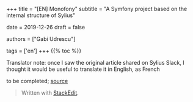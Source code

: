 +++
title = "[EN] Monofony"
subtitle = "A Symfony project based on the internal structure of Sylius"

date = 2019-12-26
draft = false

authors = ["Gabi Udrescu"]

tags = ['en']
+++
{{% toc %}}

Translator note: once I saw the original article shared on Sylius Slack, I thought it would be useful to translate it in English, as French 

to be completed; [source](https://afsy.fr/avent/2019/22-monofony-base-sur-la-structure-interne-de-sylius)

> Written with [StackEdit](https://stackedit.io/).
<!--stackedit_data:
eyJoaXN0b3J5IjpbMTIwODk1ODkzNywxNjY2OTY5MzgwXX0=
-->